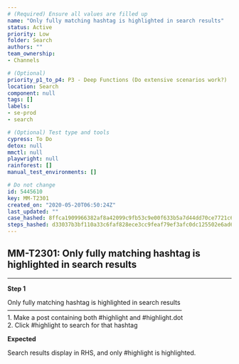 ```yaml
---
# (Required) Ensure all values are filled up
name: "Only fully matching hashtag is highlighted in search results"
status: Active
priority: Low
folder: Search
authors: ""
team_ownership: 
- Channels

# (Optional)
priority_p1_to_p4: P3 - Deep Functions (Do extensive scenarios work?)
location: Search
component: null
tags: []
labels: 
- se-prod
- search

# (Optional) Test type and tools
cypress: To Do
detox: null
mmctl: null
playwright: null
rainforest: []
manual_test_environments: []

# Do not change
id: 5445610
key: MM-T2301
created_on: "2020-05-20T06:50:24Z"
last_updated: ""
case_hashed: 8ffca1909966382af8a42099c9fb53c9e00f633b5a7d44dd70ce7721c62184a8b316241709333ec5bc6e4203bcdb2253
steps_hashed: d33037b3bf110a33c6faf828ece3cc9feaf79ef3afc0dc125502e6ad66514a9b0a9814d6d14457b75cdb5a41a2b7685a
---
```


<!-- (Auto-generated) Based on frontmatter's "key" and "name" -->

## MM-T2301: Only fully matching hashtag is highlighted in search results

---

**Step 1**

Only fully matching hashtag is highlighted in search results\
————————————————————————————\
1\. Make a post containing both #highlight and #highlight.dot\
2\. Click #highlight to search for that hashtag

**Expected**

Search results display in RHS, and only #highlight is highlighted.
